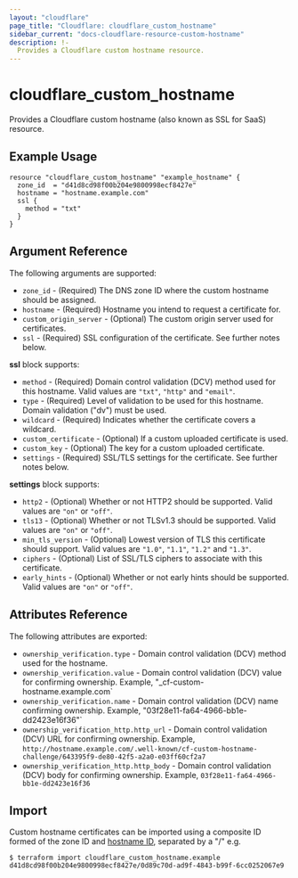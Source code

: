 ```yaml
---
layout: "cloudflare"
page_title: "Cloudflare: cloudflare_custom_hostname"
sidebar_current: "docs-cloudflare-resource-custom-hostname"
description: !-
  Provides a Cloudflare custom hostname resource.
---
```


# cloudflare_custom_hostname

Provides a Cloudflare custom hostname (also known as SSL for SaaS) resource.

## Example Usage

```hcl
resource "cloudflare_custom_hostname" "example_hostname" {
  zone_id  = "d41d8cd98f00b204e9800998ecf8427e"
  hostname = "hostname.example.com"
  ssl {
    method = "txt"
  }
}
```

## Argument Reference

The following arguments are supported:

* `zone_id` - (Required) The DNS zone ID where the custom hostname should be assigned.
* `hostname` - (Required) Hostname you intend to request a certificate for.
* `custom_origin_server` - (Optional) The custom origin server used for certificates.
* `ssl` - (Required) SSL configuration of the certificate. See further notes below.

**ssl** block supports:

* `method` - (Required) Domain control validation (DCV) method used for this
  hostname. Valid values are `"txt"`, `"http"` and `"email"`.
* `type` - (Required) Level of validation to be used for this hostname. Domain validation ("dv") must be used.
* `wildcard` - (Required) Indicates whether the certificate covers a wildcard.
* `custom_certificate` - (Optional) If a custom uploaded certificate is used.
* `custom_key` - (Optional) The key for a custom uploaded certificate.
* `settings` - (Required) SSL/TLS settings for the certificate. See further notes below.

**settings** block supports:

* `http2` - (Optional) Whether or not HTTP2 should be supported. Valid values are `"on"` or `"off"`.
* `tls13` - (Optional) Whether or not TLSv1.3 should be supported. Valid values are `"on"` or `"off"`.
* `min_tls_version` - (Optional) Lowest version of TLS this certificate should
  support. Valid values are `"1.0"`, `"1.1"`, `"1.2"` and `"1.3"`.
* `ciphers` - (Optional) List of SSL/TLS ciphers to associate with this certificate.
* `early_hints` - (Optional) Whether or not early hints should be supported. Valid values are `"on"` or `"off"`.

## Attributes Reference

The following attributes are exported:

* `ownership_verification.type` - Domain control validation (DCV) method used
  for the hostname.
* `ownership_verification.value` - Domain control validation (DCV) value for
  confirming ownership. Example, "_cf-custom-hostname.example.com`
* `ownership_verification.name` - Domain control validation (DCV) name
  confirming ownership. Example, "03f28e11-fa64-4966-bb1e-dd2423e16f36"`
* `ownership_verification_http.http_url` - Domain control validation (DCV) URL for
  confirming ownership. Example, `http://hostname.example.com/.well-known/cf-custom-hostname-challenge/643395f9-de80-42f5-a2a0-e03ff60cf2a7`
* `ownership_verification_http.http_body` - Domain control validation (DCV) body for
  confirming ownership. Example, `03f28e11-fa64-4966-bb1e-dd2423e16f36`

## Import

Custom hostname certificates can be imported using a composite ID formed of the zone ID and [hostname ID](https://api.cloudflare.com/#custom-hostname-for-a-zone-properties),
separated by a "/" e.g.

```
$ terraform import cloudflare_custom_hostname.example d41d8cd98f00b204e9800998ecf8427e/0d89c70d-ad9f-4843-b99f-6cc0252067e9
```
